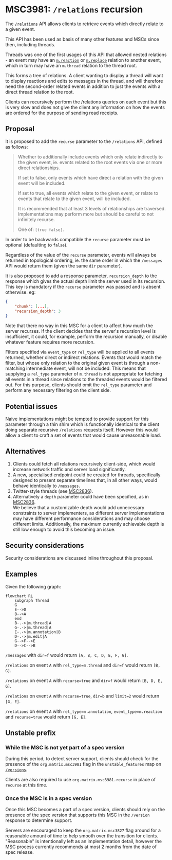 # MSC3981: `/relations` recursion

The [`/relations`] API allows clients to retrieve events which directly relate
to a given event.

This API has been used as basis of many other features and MSCs since then, 
including threads.

Threads was one of the first usages of this API that allowed nested relations -
an event may have an [`m.reaction`] or [`m.replace`] relation to another event, 
which in turn may have an `m.thread` relation to the thread root.

This forms a tree of relations. A client wanting to display a thread will want
to display reactions and edits to messages in the thread, and will therefore need
the second-order related events in addition to just the events with a direct thread
relation to the root.

Clients can recursively perform the /relations queries on each event but this is
very slow and does not give the client any information on how the events are ordered
for the purpose of sending read receipts.

## Proposal

It is proposed to add the `recurse` parameter to the `/relations` API, defined
as follows:

> Whether to additionally include events which only relate indirectly to the
> given event,
> ie. events related to the root events via one or more direct relationships.
> 
> If set to false, only events which have direct a relation with the given 
> event will be included.
> 
> If set to true, all events which relate to the given event, or relate to 
> events that relate to the given event, will be included.
>
> It is recommended that at least 3 levels of relationships are traversed. 
> Implementations may perform more but should be careful to not infinitely recurse.
>
> One of: `[true false]`.

In order to be backwards compatible the `recurse` parameter must be
optional (defaulting to `false`).

Regardless of the value of the `recurse` parameter, events will always be 
returned in topological ordering, ie. the same order in which the `/messages` API
would return them (given the same `dir` parameter).

It is also proposed to add a response parameter, `recursion_depth` to the response
which gives the actual depth limit the server used in its recursion. This key is mandatory if
the `recurse` parameter was passed and is absent otherwise. eg:

```json
{
    "chunk": [...],
    "recursion_depth": 3
}
```

Note that there no way in this MSC for a client to affect how much the server recurses.
If the client decides that the server's recursion level is insufficient, it could, for example,
perform the recursion manually, or disable whatever feature requires more recursion.

Filters specified via `event_type` or `rel_type` will be applied to all events
returned, whether direct or indirect relations. Events that would match the filter,
but whose only relation to the original given event is through a non-matching
intermediate event, will not be included. This means that supplying a `rel_type`
parameter of `m.thread` is not appropriate for fetching all events in a thread since
relations to the threaded events would be filtered out. For this purpose, clients should
omit the `rel_type` parameter and perform any necessary filtering on the client side.

## Potential issues

Naive implementations might be tempted to provide support for this parameter
through a thin shim which is functionally identical to the client doing 
separate recursive `/relations` requests itself. However this would allow a
client to craft a set of events that would cause unreasonable load.

## Alternatives

1. Clients could fetch all relations recursively client-side, which would 
   increase network traffic and server load significantly.
2. A new, specialised endpoint could be created for threads, specifically 
   designed to present separate timelines that, in all other ways, would
   behave identically to `/messages`.
3. Twitter-style threads (see [MSC2836]).
4. Alternatively a `depth` parameter could have been specified, as in [MSC2836].  
   We believe that a customizable depth would add unnecessary constraints to 
   server implementers, as different server implementations may have different
   performance considerations and may choose different limits. Additionally,
   the maximum currently achievable depth is still low enough to avoid this
   becoming an issue.

## Security considerations

Security considerations are discussed inline throughout this proposal.

## Examples

Given the following graph:

```mermaid
flowchart RL
    subgraph Thread
    G
    E-->D
    B-->A
    end
    B-.->|m.thread|A
    G-.->|m.thread|A
    E-.->|m.annotation|B
    D-.->|m.edit|A
    G-->F-->E
    D-->C-->B
```

`/messages` with `dir=f` would 
return `[A, B, C, D, E, F, G]`.

`/relations` on event `A` with `rel_type=m.thread` and `dir=f` would 
return `[B, G]`. 

`/relations` on event `A` with `recurse=true` and `dir=f` would 
return `[B, D, E, G]`.

`/relations` on event `A` with `recurse=true`, `dir=b` and `limit=2` would
return `[G, E]`.

`/relations` on event `A` with `rel_type=m.annotation`, 
`event_type=m.reaction` and `recurse=true` would return `[G, E]`.

## Unstable prefix

### While the MSC is not yet part of a spec version

During this period, to detect server support, clients should check for the
presence of the `org.matrix.msc3981` flag in the `unstable_features` map
on [`/versions`](https://spec.matrix.org/v1.7/client-server-api/#get_matrixclientversions).

Clients are also required to use `org.matrix.msc3981.recurse` in place
of `recurse` at this time.

### Once the MSC is in a spec version

Once this MSC becomes a part of a spec version, clients should rely on the
presence of the spec version that supports this MSC in the `/version` response
to determine support.

Servers are encouraged to keep the `org.matrix.msc3827` flag around for a 
reasonable amount of time to help smooth over the transition for clients.  
"Reasonable" is intentionally left as an implementation detail, however the MSC
process currently recommends at most 2 months from the date of spec release.

[MSC2836]: https://github.com/matrix-org/matrix-spec-proposals/pull/2836
[MSC3771]: https://github.com/matrix-org/matrix-spec-proposals/pull/3771
[`/relations`]: https://spec.matrix.org/v1.6/client-server-api/#get_matrixclientv1roomsroomidrelationseventid
[`m.reaction`]: https://github.com/matrix-org/matrix-spec-proposals/pull/2677
[`m.replace`]: https://spec.matrix.org/v1.6/client-server-api/#event-replacements
